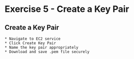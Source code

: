 # Exercise 5 - Create a Key Pair

## Create a Key Pair
    * Navigate to EC2 service
    * Click Create Key Pair
    * Name the key pair appropriately
    * Download and save .pem file securely